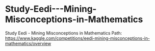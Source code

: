 # Study-Eedi---Mining-Misconceptions-in-Mathematics
Study Eedi - Mining Misconceptions in Mathematics
Path: https://www.kaggle.com/competitions/eedi-mining-misconceptions-in-mathematics/overview
